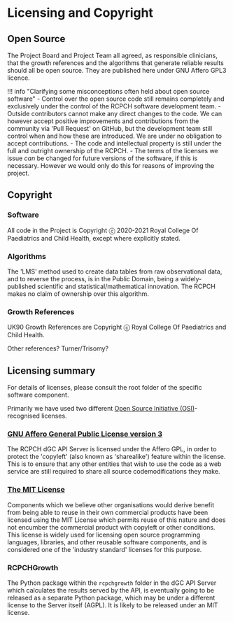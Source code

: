 
# Licensing and Copyright

## Open Source

The Project Board and Project Team all agreed, as responsible clinicians, that the growth references and the algorithms that generate reliable results should all be open source. They are published here under GNU Affero GPL3 licence.

!!! info "Clarifying some misconceptions often held about open source software"
    - Control over the open source code still remains completely and exclusively under the control of the RCPCH software development team.
    - Outside contributors cannot make any direct changes to the code. We can however accept positive improvements and contributions from the community via 'Pull Request' on GitHub, but the development team still control when and how these are introduced. We are under no obligation to accept contributions.
    - The code and intellectual property is still under the full and outright ownership of the RCPCH.
    - The terms of the licenses we issue *can* be changed for future versions of the software, if this is necessary. However we would only do this for reasons of improving the project.

## Copyright

### Software

All code in the Project is Copyright ⓒ 2020-2021 Royal College Of Paediatrics and Child Health, except where explicitly stated.

### Algorithms

The 'LMS' method used to create data tables from raw observational data, and to reverse the process, is in the Public Domain, being a widely-published scientific and statistical/mathematical innovation. The RCPCH makes no claim of ownership over this algorithm.

### Growth References

UK90 Growth References are Copyright ⓒ Royal College Of Paediatrics and Child Health.

Other references? Turner/Trisomy?

## Licensing summary

For details of licenses, please consult the root folder of the specific software component.

Primarily we have used two different [Open Source Initiative (OSI)](https://opensource.org/)-recognised licenses.

### [GNU Affero General Public License version 3](https://opensource.org/licenses/AGPL-3.0)

The RCPCH dGC API Server is licensed under the Affero GPL, in order to protect the 'copyleft' (also known as 'sharealike') feature within the license. This is to ensure that any other entities that wish to use the code as a web service are still required to share all source codemodifications they make.

### [The MIT License](https://opensource.org/licenses/MIT)

Components which we believe other organisations would derive benefit from being able to reuse in their own commercial products have been licensed using the MIT License which permits reuse of this nature and does not encumber the commercial product with copyleft or other conditions. This license is widely used for licensing open source programming languages, libraries, and other reusable software components, and is considered one of the 'industry standard' licenses for this purpose.

### RCPCHGrowth

The Python package within the `rcpchgrowth` folder in the dGC API Server which calculates the results served by the API, is eventually going to be released as a separate Python package, which may be under a different license to the Server itself (AGPL). It is likely to be released under an MIT license.
